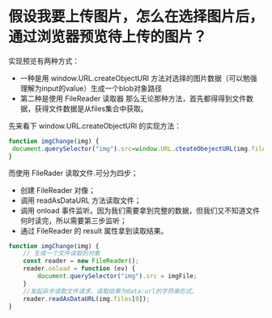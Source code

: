 # 假设我要上传图片，怎么在选择图片后，通过浏览器预览待上传的图片？

实现预览有两种方式：

- 一种是用 window.URL.createObjectURl 方法对选择的图片数据（可以勉强理解为input的value）生成一个blob对象路径
- 第二种是使用 FileReader 读取器
那么无论那种方法，首先都得得到文件数据，获得文件数据是从files集合中获取。

先来看下 window.URL.createObjectURl 的实现方法：

```js
function imgChange(img) {
 document.querySelector("img").src=window.URL.cteateObejectURL(img.files[0]);
}
```
而使用 FileRader 读取文件.可分为四步；

- 创建 FileReader 对像；
- 调用 readAsDataURL 方法读取文件；
- 调用 onload 事件监听。因为我们需要拿到完整的数据，但我们又不知道文件何时读完，所以需要第三步监听；
- 通过 FileReader 的 result 属性拿到读取结果。
```js
function imgChange(img) {
    // 生成一个文件读取的对象
    const reader = new FileReader();
    reader.onload = function (ev) {
        document.querySelector("img").src = imgFile;
    }
    //发起异步读取文件请求，读取结果为data:url的字符串形式，
    reader.readAsDataURL(img.files[0]);
}
```